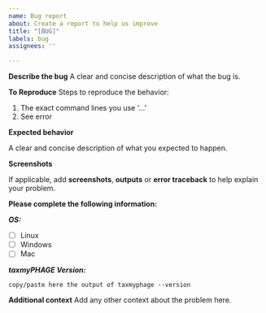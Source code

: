 ```yaml
---
name: Bug report
about: Create a report to help us improve
title: "[BUG]"
labels: bug
assignees: ''

---
```


**Describe the bug**
A clear and concise description of what the bug is.

**To Reproduce**
Steps to reproduce the behavior:
1. The exact command lines you use '...'
2. See error

**Expected behavior**

A clear and concise description of what you expected to happen.

**Screenshots**

If applicable, add **screenshots**, **outputs** or **error traceback** 
to help explain your problem.

**Please complete the following information:**

***OS:*** 

 - [ ] Linux
 - [ ] Windows
 - [ ] Mac

***taxmyPHAGE Version:***

    copy/paste here the output of taxmyphage --version

**Additional context**
Add any other context about the problem here.